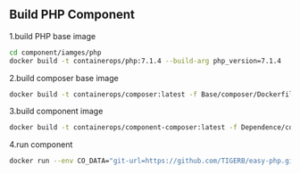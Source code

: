 ## Build PHP Component

1.build PHP base image

```bash
cd component/iamges/php
docker build -t containerops/php:7.1.4 --build-arg php_version=7.1.4  .
```

2.build composer base image

```bash
docker build -t containerops/composer:latest -f Base/composer/Dockerfile .
```

3.build component image

```bash
docker build -t containerops/component-composer:latest -f Dependence/component-composer/Dockerfile  .
```

4.run component

```bash
docker run --env CO_DATA="git-url=https://github.com/TIGERB/easy-php.git action=install" containerops/component-composer:latest
```